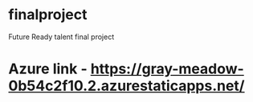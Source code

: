 # finalproject
Future Ready talent final project
# Azure link - https://gray-meadow-0b54c2f10.2.azurestaticapps.net/
